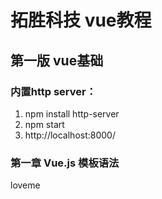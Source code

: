 # 拓胜科技 vue教程
## 第一版 vue基础
### 内置http server：
1. npm install http-server
1. npm start
1. http://localhost:8000/

### 第一章 Vue.js 模板语法
loveme